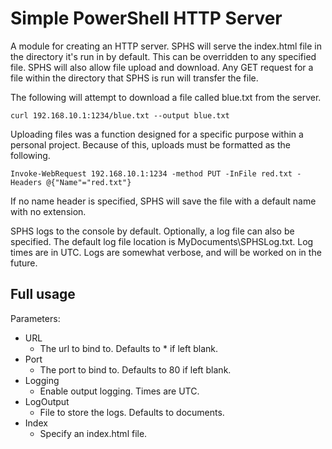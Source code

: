 # Simple PowerShell HTTP Server
A module for creating an HTTP server. SPHS will serve the index.html file in the directory it's run in by default. This can be overridden to any specified file. SPHS will also allow file upload and download. Any GET request for a file within the directory that SPHS is run will transfer the file. 

The following will attempt to download a file called blue.txt from the server.
    
    curl 192.168.10.1:1234/blue.txt --output blue.txt
    
Uploading files was a function designed for a specific purpose within a personal project. Because of this, uploads must be formatted as the following.
   
    Invoke-WebRequest 192.168.10.1:1234 -method PUT -InFile red.txt -Headers @{"Name"="red.txt"}
    
If no name header is specified, SPHS will save the file with a default name with no extension. 

SPHS logs to the console by default. Optionally, a log file can also be specified. The default log file location is MyDocuments\SPHSLog.txt. Log times are in UTC. Logs are somewhat verbose, and will be worked on in the future. 

## Full usage
Parameters:
* URL
  * The url to bind to. Defaults to * if left blank.
* Port
  * The port to bind to. Defaults to 80 if left blank.
* Logging
  * Enable output logging. Times are UTC.
* LogOutput
  * File to store the logs. Defaults to documents.
* Index
  * Specify an index.html file.
